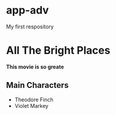 # app-adv
My first respository

# All The Bright Places
**This movie is so greate**

## Main Characters
- Theodore Finch
- Violet Markey
